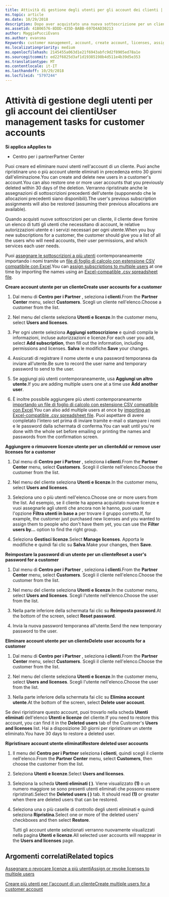 ```yaml
---
title: Attività di gestione degli utenti per gli account dei clienti | Centro
ms.topic: article
ms.date: 10/29/2018
description: Dopo aver acquistato una nuova sottoscrizione per un cliente, puoi assegnare licenze a utenti specifici.
ms.assetid: 41B06576-8DDD-435D-BABB-697D4AD30213
author: MaggiePucciEvans
ms.author: evansma
Keywords: customer management, account, create account, licenses, assign license, user management, password, reset password, change password
ms.localizationpriority: medium
ms.openlocfilehash: 2145455a063d1e21f6943abfc9d2f8905ed78a1e
ms.sourcegitcommit: ed22f6825d3af1d19385198b4d511e4b39d5e353
ms.translationtype: MT
ms.contentlocale: it-IT
ms.lasthandoff: 10/29/2018
ms.locfileid: "5797244"
---
```

# <a name="user-management-tasks-for-customer-accounts"></a><span data-ttu-id="df716-103">Attività di gestione degli utenti per gli account dei clienti</span><span class="sxs-lookup"><span data-stu-id="df716-103">User management tasks for customer accounts</span></span>

**<span data-ttu-id="df716-104">Si applica a</span><span class="sxs-lookup"><span data-stu-id="df716-104">Applies to</span></span>**

-  <span data-ttu-id="df716-105">Centro per i partner</span><span class="sxs-lookup"><span data-stu-id="df716-105">Partner Center</span></span>



<span data-ttu-id="df716-106">Puoi creare ed eliminare nuovi utenti nell'account di un cliente. Puoi anche ripristinare uno o più account utente eliminati in precedenza entro 30 giorni dall'eliminazione.</span><span class="sxs-lookup"><span data-stu-id="df716-106">You can create and delete new users in a customer's account.You can also restore one or more user accounts that you previously deleted within 30 days of the deletion.</span></span> <span data-ttu-id="df716-107">Verranno ripristinate anche le assegnazioni di sottoscrizioni precedenti dell'utente (supponendo che le allocazioni precedenti siano disponibili).</span><span class="sxs-lookup"><span data-stu-id="df716-107">The user's previous subscription assignments will also be restored (assuming their previous allocations are available).</span></span>

<span data-ttu-id="df716-108">Quando acquisti nuove sottoscrizioni per un cliente, il cliente deve fornire un elenco di tutti gli utenti che necessitano di account, le relative autorizzazioni utente e i servizi necessari per ogni utente.</span><span class="sxs-lookup"><span data-stu-id="df716-108">When you buy new subscriptions for a customer,  the customer should give you a list of all the users who will need accounts, their user permissions, and which services each user needs.</span></span>  

<span data-ttu-id="df716-109">Puoi [assegnare le sottoscrizioni a più utenti](bulk-license-provisioning-for-multiple-users.md) contemporaneamente importando i nomi tramite un [file di foglio di calcolo con estensione CSV compatibile con Excel](adding-multiple-users-to-a-customer-account.md).</span><span class="sxs-lookup"><span data-stu-id="df716-109">You can [assign subscriptions to multiple users](bulk-license-provisioning-for-multiple-users.md) at one time by importing the names using an [Excel-compatible .csv spreadsheet file](adding-multiple-users-to-a-customer-account.md).</span></span>

<a href="" id="createuseraccounts"></a>
<span data-ttu-id="df716-110">**Creare account utente per un cliente**</span><span class="sxs-lookup"><span data-stu-id="df716-110">**Create user accounts for a customer**</span></span>

1.  <span data-ttu-id="df716-111">Dal menu di **Centro per i Partner** , seleziona **i clienti**.</span><span class="sxs-lookup"><span data-stu-id="df716-111">From the **Partner Center** menu, select **Customers**.</span></span> <span data-ttu-id="df716-112">Scegli un cliente nell'elenco.</span><span class="sxs-lookup"><span data-stu-id="df716-112">Choose a customer from the list.</span></span>

2.  <span data-ttu-id="df716-113">Nel menu del cliente seleziona **Utenti e licenze**.</span><span class="sxs-lookup"><span data-stu-id="df716-113">In the customer menu, select **Users and licenses**.</span></span>

3.  <span data-ttu-id="df716-114">Per ogni utente seleziona **Aggiungi sottoscrizione** e quindi compila le informazioni, incluse autorizzazioni e licenze.</span><span class="sxs-lookup"><span data-stu-id="df716-114">For each user you add, select **Add subscription**, then fill out the information, including permissions and licenses.</span></span> <span data-ttu-id="df716-115">**Salva** le modifiche.</span><span class="sxs-lookup"><span data-stu-id="df716-115">**Save** your changes.</span></span>

4.  <span data-ttu-id="df716-116">Assicurati di registrare il nome utente e una password temporanea da inviare all'utente.</span><span class="sxs-lookup"><span data-stu-id="df716-116">Be sure to record the user name and temporary password to send to the user.</span></span> 

5.  <span data-ttu-id="df716-117">Se aggiungi più utenti contemporaneamente, usa **Aggiungi un altro utente**.</span><span class="sxs-lookup"><span data-stu-id="df716-117">If you are adding multiple users one at a time use **Add another user**.</span></span> 

6. <span data-ttu-id="df716-118">È inoltre possibile aggiungere più utenti contemporaneamente [importando un file di foglio di calcolo con estensione CSV compatibile con Excel](adding-multiple-users-to-a-customer-account.md).</span><span class="sxs-lookup"><span data-stu-id="df716-118">You can also add multiple users at once by [importing an Excel-compatible .csv spreadsheet file](adding-multiple-users-to-a-customer-account.md).</span></span> <span data-ttu-id="df716-119">Puoi aspettare di avere completato l'intero set prima di inviare tramite e-mail o stampare i nomi e le password dalla schermata di conferma.</span><span class="sxs-lookup"><span data-stu-id="df716-119">You can wait until you're done with the whole set before emailing or printing the names and passwords from the confirmation screen.</span></span>

<a href="" id="userlicensing"></a>
<span data-ttu-id="df716-120">**Aggiungere o rimuovere licenze utente per un cliente**</span><span class="sxs-lookup"><span data-stu-id="df716-120">**Add or remove user licenses for a customer**</span></span>

1.  <span data-ttu-id="df716-121">Dal menu di **Centro per i Partner** , seleziona **i clienti**.</span><span class="sxs-lookup"><span data-stu-id="df716-121">From the **Partner Center** menu, select **Customers**.</span></span> <span data-ttu-id="df716-122">Scegli il cliente nell'elenco.</span><span class="sxs-lookup"><span data-stu-id="df716-122">Choose the customer from the list.</span></span>

2.  <span data-ttu-id="df716-123">Nel menu del cliente seleziona **Utenti e licenze**.</span><span class="sxs-lookup"><span data-stu-id="df716-123">In the customer menu, select **Users and licenses**.</span></span>

3.  <span data-ttu-id="df716-124">Seleziona uno o più utenti nell'elenco.</span><span class="sxs-lookup"><span data-stu-id="df716-124">Choose one or more users from the list.</span></span> <span data-ttu-id="df716-125">Ad esempio, se il cliente ha appena acquistato nuove licenze e vuoi assegnarle agli utenti che ancora non le hanno, puoi usare l'opzione **Filtra utenti in base a** per trovare il gruppo corretto.</span><span class="sxs-lookup"><span data-stu-id="df716-125">If, for example, the customer just purchased new licenses and you wanted to assign them to people who don't have them yet, you can use the **Filter users by...** option to find the right group.</span></span>

4.  <span data-ttu-id="df716-126">Seleziona **Gestisci licenze**.</span><span class="sxs-lookup"><span data-stu-id="df716-126">Select **Manage licenses**.</span></span> <span data-ttu-id="df716-127">Apporta le modifiche e quindi fai clic su **Salva**.</span><span class="sxs-lookup"><span data-stu-id="df716-127">Make your changes, then **Save**.</span></span>

<a href="" id="resetpassword"></a>
<span data-ttu-id="df716-128">**Reimpostare la password di un utente per un cliente**</span><span class="sxs-lookup"><span data-stu-id="df716-128">**Reset a user's password for a customer**</span></span>

1.  <span data-ttu-id="df716-129">Dal menu di **Centro per i Partner** , seleziona **i clienti**.</span><span class="sxs-lookup"><span data-stu-id="df716-129">From the **Partner Center** menu, select **Customers**.</span></span> <span data-ttu-id="df716-130">Scegli il cliente nell'elenco.</span><span class="sxs-lookup"><span data-stu-id="df716-130">Choose the customer from the list.</span></span>

2.  <span data-ttu-id="df716-131">Nel menu del cliente seleziona **Utenti e licenze**.</span><span class="sxs-lookup"><span data-stu-id="df716-131">In the customer menu, select **Users and licenses**.</span></span> <span data-ttu-id="df716-132">Scegli l'utente nell'elenco.</span><span class="sxs-lookup"><span data-stu-id="df716-132">Choose the user from the list.</span></span>

3.  <span data-ttu-id="df716-133">Nella parte inferiore della schermata fai clic su **Reimposta password**.</span><span class="sxs-lookup"><span data-stu-id="df716-133">At the bottom of the screen, select **Reset password**.</span></span> 

4.  <span data-ttu-id="df716-134">Invia la nuova password temporanea all'utente.</span><span class="sxs-lookup"><span data-stu-id="df716-134">Send the new temporary password to the user.</span></span>

<a href="" id="deleteuseraccounts"></a>
<span data-ttu-id="df716-135">**Eliminare account utente per un cliente**</span><span class="sxs-lookup"><span data-stu-id="df716-135">**Delete user accounts for a customer**</span></span>

1.  <span data-ttu-id="df716-136">Dal menu di **Centro per i Partner** , seleziona **i clienti**.</span><span class="sxs-lookup"><span data-stu-id="df716-136">From the **Partner Center** menu, select **Customers**.</span></span> <span data-ttu-id="df716-137">Scegli il cliente nell'elenco.</span><span class="sxs-lookup"><span data-stu-id="df716-137">Choose the customer from the list.</span></span>

2.  <span data-ttu-id="df716-138">Nel menu del cliente seleziona **Utenti e licenze**.</span><span class="sxs-lookup"><span data-stu-id="df716-138">In the customer menu, select **Users and licenses**.</span></span> <span data-ttu-id="df716-139">Scegli l'utente nell'elenco.</span><span class="sxs-lookup"><span data-stu-id="df716-139">Choose the user from the list.</span></span>

3.  <span data-ttu-id="df716-140">Nella parte inferiore della schermata fai clic su **Elimina account utente**.</span><span class="sxs-lookup"><span data-stu-id="df716-140">At the bottom of the screen, select **Delete user account**.</span></span>

<span data-ttu-id="df716-141">Se devi ripristinare questo account, puoi trovarlo nella scheda **Utenti eliminati** dell'elenco **Utenti e licenze** del cliente.</span><span class="sxs-lookup"><span data-stu-id="df716-141">If you need to restore this account, you can find it in the **Deleted users** tab of the Customer's **Users and licenses** list.</span></span> <span data-ttu-id="df716-142">Hai a disposizione 30 giorni per ripristinare un utente eliminato.</span><span class="sxs-lookup"><span data-stu-id="df716-142">You have 30 days to restore a deleted user.</span></span>

<a href="" id="restoreuseraccounts"></a>
<span data-ttu-id="df716-143">**Ripristinare account utente eliminati**</span><span class="sxs-lookup"><span data-stu-id="df716-143">**Restore deleted user accounts**</span></span>

1.  <span data-ttu-id="df716-144">Il menu del **Centro per i Partner** seleziona **i clienti**, quindi scegli il cliente nell'elenco.</span><span class="sxs-lookup"><span data-stu-id="df716-144">From the **Partner Center** menu, select **Customers**, then choose the customer from the list.</span></span>

2.  <span data-ttu-id="df716-145">Seleziona **Utenti e licenze**.</span><span class="sxs-lookup"><span data-stu-id="df716-145">Select **Users and licenses**.</span></span>

3.  <span data-ttu-id="df716-146">Seleziona la scheda **Utenti eliminati ( )**. Viene visualizzato **(1)** o un numero maggiore se sono presenti utenti eliminati che possono essere ripristinati.</span><span class="sxs-lookup"><span data-stu-id="df716-146">Select the **Deleted users ( )** tab. It should read **(1)** or greater when there are deleted users that can be restored.</span></span>

4.  <span data-ttu-id="df716-147">Seleziona una o più caselle di controllo degli utenti eliminati e quindi seleziona **Ripristina**.</span><span class="sxs-lookup"><span data-stu-id="df716-147">Select one or more of the deleted users' checkboxes and then select **Restore**.</span></span>

    <span data-ttu-id="df716-148">Tutti gli account utente selezionati verranno nuovamente visualizzati nella pagina **Utenti e licenze**.</span><span class="sxs-lookup"><span data-stu-id="df716-148">All selected user accounts will reappear in the **Users and licenses** page.</span></span>

## <a name="related-topics"></a><span data-ttu-id="df716-149">Argomenti correlati</span><span class="sxs-lookup"><span data-stu-id="df716-149">Related topics</span></span>


[<span data-ttu-id="df716-150">Assegnare o revocare licenze a più utenti</span><span class="sxs-lookup"><span data-stu-id="df716-150">Assign or revoke licenses to multiple users</span></span>](bulk-license-provisioning-for-multiple-users.md)

[<span data-ttu-id="df716-151">Creare più utenti per l'account di un cliente</span><span class="sxs-lookup"><span data-stu-id="df716-151">Create multiple users for a customer account</span></span>](adding-multiple-users-to-a-customer-account.md)

 

 



